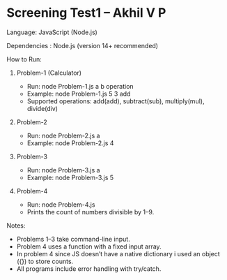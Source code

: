 # Screening Test1 – Akhil V P

Language: JavaScript (Node.js)

Dependencies : Node.js (version 14+ recommended)

How to Run:

1. Problem-1 (Calculator)
   - Run: node Problem-1.js a b operation
   - Example: node Problem-1.js 5 3 add
   - Supported operations: add(add), subtract(sub), multiply(mul), divide(div)

2. Problem-2 
   - Run: node Problem-2.js a
   - Example: node Problem-2.js 4

3. Problem-3 
   - Run: node Problem-3.js a
   - Example: node Problem-3.js 5

4. Problem-4 
   - Run: node Problem-4.js
   - Prints the count of numbers divisible by 1–9.

Notes:
- Problems 1–3 take command-line input.
- Problem 4 uses a function with a fixed input array.
- In problem 4 since JS doesn’t have a native dictionary i used an object ({}) to store counts.
- All programs include error handling with try/catch.

